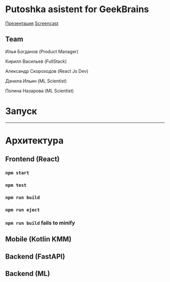 # Putoshka asistent for GeekBrains
[Презентация](https://docs.google.com/presentation/d/1icRcFmKMl3mMHESSqdPydqm_Im7WrShC/edit?usp=share_link&ouid=111794431814724437121&rtpof=true&sd=true)
[Screencast](https://docs.google.com/presentation/d/1icRcFmKMl3mMHESSqdPydqm_Im7WrShC/edit?usp=share_link&ouid=111794431814724437121&rtpof=true&sd=true)

## Team
  
  Илья Богданов (Product Manager)

  Кирилл Васильев (FullStack)
  
  Александр Скороходов (React Js Dev)
  
  Данила Ильин (ML Scientist)
  
  Полина Назарова (ML Scientist)

# Запуск
---

# Архитектура
## Frontend (React)
### `npm start`

### `npm test`

### `npm run build`

### `npm run eject`

### `npm run build` fails to minify

## Mobile (Kotlin KMM)

## Backend (FastAPI)

## Backend (ML)

